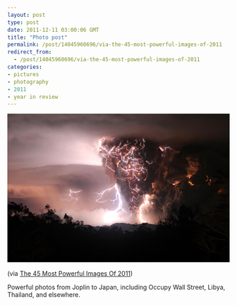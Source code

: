 ```yaml
---
layout: post
type: post
date: 2011-12-11 03:00:06 GMT
title: "Photo post"
permalink: /post/14045960696/via-the-45-most-powerful-images-of-2011
redirect_from: 
  - /post/14045960696/via-the-45-most-powerful-images-of-2011
categories:
- pictures
- photography
- 2011
- year in review
---
```

![](/assets/images/tumblr_lvm1l6lsNK1qb098no1_1280.jpg)

<p> (via <a href="http://www.buzzfeed.com/mjs538/the-most-powerful-photos-of-2011">The 45 Most Powerful Images Of 2011</a>)</p>
<p>Powerful photos from Joplin to Japan, including Occupy Wall Street, Libya, Thailand, and elsewhere.</p>
